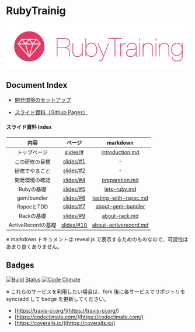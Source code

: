 RubyTrainig
===========

![](docs/img/RubyTrainingLogo.png)

## Document Index

- [開発環境のセットアップ](docs/setup.md)

- [スライド資料（Github Pages）](http://mixi-inc.github.io/RubyTraining/slides)

#### スライド資料 Index

|内容|ページ|markdown|
|:--:|:----:|:------:|
| トップページ   | [slides/#](http://mixi-inc.github.io/RubyTraining/slides/#) | [introduction.md](https://github.com/mixi-inc/RubyTraining/blob/gh-pages/slides/contents/introduction.md) |
| この研修の目標 | [slides/#1](http://mixi-inc.github.io/RubyTraining/slides/#/1) | - |
| 研修でやること | [slides/#2](http://mixi-inc.github.io/RubyTraining/slides/#/2) | - |
| 開発環境の確認 | [slides/#4](http://mixi-inc.github.io/RubyTraining/slides/#/4) | [preparation.md](https://github.com/mixi-inc/RubyTraining/blob/gh-pages/slides/contents/preparation.md) |
| Rubyの基礎 	   | [slides/#5](http://mixi-inc.github.io/RubyTraining/slides/#/5) | [lets-ruby.md](https://github.com/mixi-inc/RubyTraining/blob/gh-pages/slides/contents/lets-ruby.md) |
| gem/bundler    | [slides/#6](http://mixi-inc.github.io/RubyTraining/slides/#/6) | [testing-with-rspec.md](https://github.com/mixi-inc/RubyTraining/blob/gh-pages/slides/contents/testing-with-rspec.md) |
| RspecとTDD     | [slides/#7](http://mixi-inc.github.io/RubyTraining/slides/#/7) | [about-gem-bundler](https://github.com/mixi-inc/RubyTraining/blob/gh-pages/slides/contents/about-gem-and-bundler.md) |
| Rackの基礎     | [slides/#9](http://mixi-inc.github.io/RubyTraining/slides/#/9) | [about-rack.md](https://github.com/mixi-inc/RubyTraining/blob/gh-pages/slides/contents/about-rack.md) |
| ActiveRecordの基礎 | [slides/#10](http://mixi-inc.github.io/RubyTraining/slides/#/10) | [about-activerecord.md](https://github.com/mixi-inc/RubyTraining/blob/gh-pages/slides/contents/about-activerecord.md) |

※ markdown ドキュメントは reveal.js で表示するためのものなので、可読性はあまり良くありません。

## Badges

[![Build Status](https://travis-ci.org/mixi-inc/RubyTraining.svg?branch=master)](https://travis-ci.org/mixi-inc/RubyTraining)
[![Code Climate](https://codeclimate.com/github/mixi-inc/RubyTraining.png)](https://codeclimate.com/github/mixi-inc/RubyTraining)

※ これらのサービスを利用したい場合は、fork 後に各サービスでリポジトリを sync/add して badge を更新してください。

- [https://travis-ci.org/](https://travis-ci.org/)
- [https://codeclimate.com/](https://codeclimate.com/)
- [https://coveralls.io/](https://coveralls.io/)
